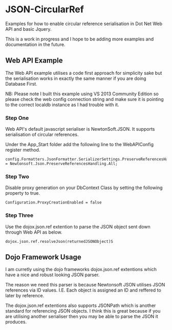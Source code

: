 # JSON-CircularRef

Examples for how to enable circular reference serialisation in Dot Net Web API and basic Jquery.

This is a work in progress and I hope to be adding more examples and documentation in the future.

## Web API Example

The Web API example utilises a code first approach for simplicity sake but the serialisation works in exactly the same manner if you are doing Database First.

NB: Please note I built this example using VS 2013 Community Edition so please check the web config connection string and make sure it is pointing to the correct localdb instance as I had trouble with it.

### Step One

Web API's default javascript serialiser is NewtonSoft.JSON. It supports serialisation of circular references.

Under the App_Start folder add the following line to the WebAPIConfig register method. 

    config.Formatters.JsonFormatter.SerializerSettings.PreserveReferencesHandling = Newtonsoft.Json.PreserveReferencesHandling.All;

### Step Two

Disable proxy generation on your DbContext Class by setting the following property to true.

    Configuration.ProxyCreationEnabled = false

### Step Three

Use the dojox.json.ref extention to parse the JSON object sent down through Web API as below.

    dojox.json.ref.resolveJson(returnedJSONObject)S


## Dojo Framework Usage

I am curretly using the dojo frameworks dojox.json.ref extentions which have a nice and robust looking JSON parser.

The reason we need this parser is because Newtonsoft JSON utilises JSON references via ID values. I.E. Each object is assigned an ID and reffered to later by reference.

The dojox.json.ref extentions also supports JSONPath which is another standard for referencing JSON objects. I think this is great because if you are utilising another serialiser then you may be able to parse the JSON it produces.
